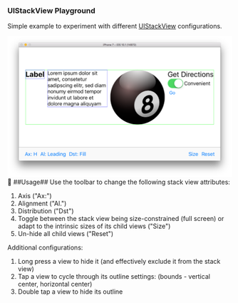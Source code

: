 ### UIStackView Playground ###

Simple example to experiment with different [UIStackView](https://developer.apple.com/reference/uikit/uistackview) configurations.

![](screenshot.png)

##Usage##
Use the toolbar to change the following stack view attributes:

1. Axis ("Ax:")
2. Alignment ("Al.")
3. Distribution ("Dst")
4. Toggle between the stack view being size-constrained (full screen) or adapt to the intrinsic sizes of its child views ("Size")
5. Un-hide all child views ("Reset")

Additional configurations:

1. Long press a view to hide it (and effectively exclude it from the stack view)
2. Tap a view to cycle through its outline settings: (bounds - vertical center, horizontal center)
3. Double tap a view to hide its outline